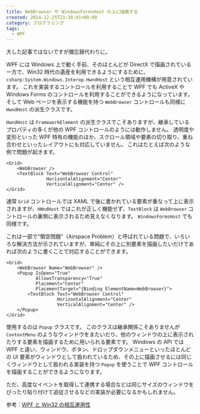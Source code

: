 ```yaml
---
title: WebBrowser や WindowsFormsHost の上に描画する
created: 2014-12-25T23:38:01+09:00
category: プログラミング
tags:
  - WPF
---
```

大した記事ではないですが備忘録代わりに。

WPF には Windows 上で動く手前、そのほとんどが DirectX で描画されている一方で、Win32 時代の遺産を利用できるようにするために、`csharp:System.Windows.Interop.HwndHost` という相互運用機構が用意されています。
これを実装するコントロールを利用することで WPF でも ActiveX や Windows Forms のコントロールを利用することができるようになっています。
そして Web ページを表示する機能を持つ `WebBrowser` コントロールも同様に `HwndHost` の派生クラスです。

`HwndHost` は `FrameworkElement` の派生クラスでこそありますが、継承しているプロパティの多くが他の WPF コントロールのようには動作しません。
透明度や変形といった WPF 特有の機能のほか、スクロール領域や要素の切り取り、重ね合わせといったレイアウトにも対応していません。
これはたとえば次のような例で問題が起きます。

<!-- more -->

```xaml
<Grid>
    <WebBrowser />
    <TextBlock Text="WebBrowser Control"
               HorizontalAlignment="Center"
               VerticalAlignment="Center" />
</Grid>
```

通常 `Grid` コントロールでは XAML で後に書かれている要素が重なって上に表示されますが、`HWndHost` ではこれが正しく機能せず、`TextBlock` は `WebBrowser` コントロールの裏側に表示されるため見えなくなります。
`WindowsFormsHost` でも同様です。

これは一部で“領空問題”（Airspace Problem）と呼ばれている問題で、いろいろな解決方法が示されていますが、単純にその上に別要素を描画したいだけであれば次のように書くことで対応することができます。

```xaml
<Grid>
    <WebBrowser Name="WebBrowser" />
    <Popup IsOpen="True"
           AllowsTransparency="True"
           Placement="Center"
           PlacementTarget="{Binding ElementName=WebBrowser}">
        <TextBlock Text="WebBrowser Control"
                   HorizontalAlignment="Center"
                   VerticalAlignment="Center" />
    </Popup>
</Grid>
```

使用するのは `Popup` クラスです。
このクラスは継承関係こそありませんが `ContextMenu` のようなウィンドウをまたいだり、他のウィンドウの上に表示されたりする要素を描画するために用いられる要素です。
Windows の API では WPF と違い、ウィンドウ、ボタン、ドロップダウンメニューといったほとんどの UI 要素がウィンドウとして扱われているため、その上に描画させるには同じくウィンドウとして扱われる実装を持つ `Popup` を使うことで WPF コントロールを描画することができるようになります。

ただ、高度なイベントを取得して連携する場合などは同じサイズのウィンドウをぴったり貼り付けて追従させるなどの実装が必要になるかもしれません。

参考：[WPF と Win32 の相互運用性](https://docs.microsoft.com/ja-jp/dotnet/framework/wpf/advanced/wpf-and-win32-interoperation)
